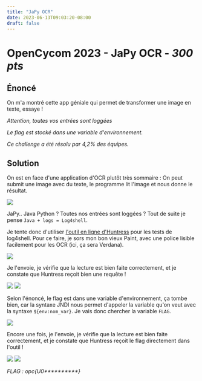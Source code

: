 ```yaml
---
title: "JaPy OCR"
date: 2023-06-13T09:03:20-08:00
draft: false
---
```


# OpenCycom 2023 - JaPy OCR - *300 pts*

## Énoncé
On m'a montré cette app géniale qui permet de transformer une image en texte, essaye !

*Attention, toutes vos entrées sont loggées*

*Le flag est stocké dans une variable d'environnement.*

*Ce challenge a été résolu par 4,2% des équipes.*

## Solution
On est en face d'une application d'OCR plutôt très sommaire : On peut submit une image avec du texte, le programme lit l'image et nous donne le résultat.

![](/images/003/01.png)

JaPy.. Java Python ? Toutes nos entrées sont loggées ? Tout de suite je pense `Java + logs = Log4shell`.

Je tente donc d'utiliser [l'outil en ligne d'Huntress](https://log4shell.huntress.com/) pour les tests de log4shell. Pour ce faire, je sors mon bon vieux Paint, avec une police lisible facilement pour les OCR (ici, ça sera Verdana).

![](/images/003/02.png)

Je l'envoie, je vérifie que la lecture est bien faite correctement, et je constate que Huntress reçoit bien une requête !

![](/images/003/03.png)
![](/images/003/04.png)

Selon l'énoncé, le flag est dans une variable d'environnement, ça tombe bien, car la syntaxe JNDI nous permet d'appeler la variable qu'on veut avec la syntaxe `${env:nom_var}`. Je vais donc chercher la variable `FLAG`.

![](/images/003/05.png)

Encore une fois, je l'envoie, je vérifie que la lecture est bien faite correctement, et je constate que Huntress reçoit le flag directement dans l'outil !

![](/images/003/06.png)
![](/images/003/07.png)

*FLAG : opc{U0\*\*\*\*\*\*\*\*\*\*}*
